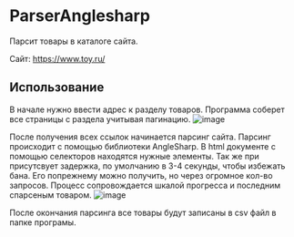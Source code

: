 # ParserAnglesharp
Парсит товары в каталоге сайта.
 
Сайт: https://www.toy.ru/
 
## Использование
В начале нужно ввести адрес к разделу товаров. Программа соберет все страницы с раздела учитывая пагинацию.
![image](https://github.com/SuiQRim/ParserAnglesharp/assets/84430915/a5f88341-59c4-4e7f-8d74-2c1fbbc656d4)
 
После получения всех ссылок начинается парсинг сайта. Парсинг происходит с помощью библиотеки AngleSharp. В html документе с помощью селекторов находятся нужные элементы. Так же при присутсвует задержка, по умолчанию в 3-4 секунды, чтобы избежать бана. Его попрежнему можно получить, но через огромное кол-во запросов. Процесс сопровождается шкалой прогресса и последним спарсеным товаром.
![image](https://github.com/SuiQRim/ParserAnglesharp/assets/84430915/461c3b99-1732-42b9-984d-cc0d55e5b416)
 
После окончания парсинга все товары будут записаны в csv файл в папке програмы.

